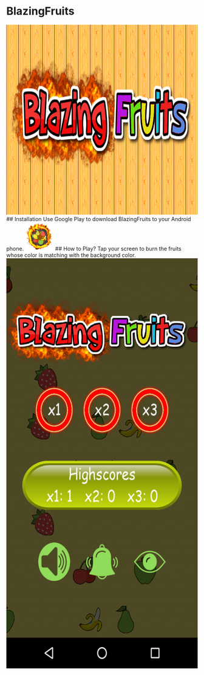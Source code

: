 # BlazingFruits
<img src="https://github.com/alporan/BlazingFruits/blob/master/Material/title2.png" alt="title" width="1024" height="500">
## Installation
Use Google Play to download BlazingFruits to your Android phone.
<img src="https://github.com/alporan/BlazingFruits/blob/master/Material/icon.png" alt="icon" width="75" height="75">
## How to Play?
Tap your screen to burn the fruits whose color is matching with the background color.
<img src="https://github.com/alporan/BlazingFruits/blob/master/Material/0.png" alt="0" width="720" height="1080">
